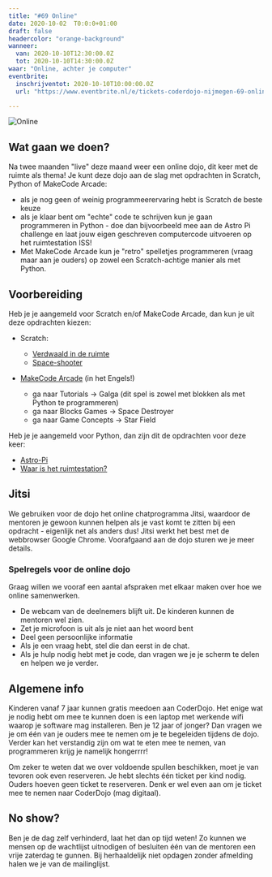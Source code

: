 ```yaml
---
title: "#69 Online"
date: 2020-10-02  T0:0:0+01:00
draft: false
headercolor: "orange-background"
wanneer: 
  van: 2020-10-10T12:30:00.0Z
  tot: 2020-10-10T14:30:00.0Z
waar: "Online, achter je computer"
eventbrite:
  inschrijventot: 2020-10-10T10:00:00.0Z
  url: "https://www.eventbrite.nl/e/tickets-coderdojo-nijmegen-69-online-scratch-python-en-makecode-arcade-122453207841"

---
```

![Online](https://img.evbuc.com/https%3A%2F%2Fcdn.evbuc.com%2Fimages%2F112452575%2F187233351803%2F1%2Foriginal.20200923-193821?w=1080&auto=format%2Ccompress&q=75&sharp=10&rect=0%2C58%2C1312%2C656&s=6dbd78f3864351f2705c114cc88d20a7)

## Wat gaan we doen?

Na twee maanden "live" deze maand weer een online dojo, dit keer met de ruimte als thema! Je kunt deze dojo aan de slag met opdrachten in Scratch, Python of MakeCode Arcade:

- als je nog geen of weinig programmeerervaring hebt is Scratch de beste keuze
- als je klaar bent om "echte" code te schrijven kun je gaan programmeren in Python - doe dan bijvoorbeeld mee aan de Astro Pi  challenge en laat jouw eigen geschreven computercode uitvoeren op het ruimtestation ISS!
- Met MakeCode Arcade kun je "retro" spelletjes programmeren (vraag maar aan je ouders) op zowel een Scratch-achtige manier als met Python.

 <!--more-->

## Voorbereiding

Heb je je aangemeld voor Scratch en/of MakeCode Arcade, dan kun je uit deze opdrachten kiezen:

- Scratch:

  - [Verdwaald in de ruimte](https://projects.raspberrypi.org/nl-NL/projects/lost-in-space)
  - [Space-shooter](https://coderdojo-nijmegen.nl/instructies/scratch-space-shooter/)

- [MakeCode Arcade](https://arcade.makecode.com) (in het Engels!)

  - ga naar Tutorials -> Galga (dit spel is zowel met blokken als met Python te programmeren)
  - ga naar Blocks Games -> Space Destroyer
  - ga naar Game Concepts -> Star Field


Heb je je aangemeld voor Python, dan zijn dit de opdrachten voor deze keer:

- [Astro-Pi](https://projects.raspberrypi.org/nl-NL/projects/astro-pi-mission-zero)
- [Waar is het ruimtestation?](https://projects.raspberrypi.org/nl-NL/projects/where-is-the-space-station)

## Jitsi

We gebruiken voor de dojo het online chatprogramma Jitsi, waardoor de mentoren je gewoon kunnen helpen als je vast komt te zitten bij een opdracht - eigenlijk net als anders dus! Jitsi werkt het best met de webbrowser Google Chrome. Voorafgaand aan de dojo sturen we je meer details.

### Spelregels voor de online dojo

Graag willen we vooraf een aantal afspraken met elkaar maken over hoe we online samenwerken.

- De webcam van de deelnemers blijft uit. De kinderen kunnen de mentoren wel zien.
- Zet je microfoon is uit als je niet aan het woord bent
- Deel geen persoonlijke informatie
- Als je een vraag hebt, stel die dan eerst in de chat.
- Als je hulp nodig hebt met je code, dan vragen we je je scherm te delen en helpen we je verder.

## Algemene info

Kinderen vanaf 7 jaar kunnen gratis meedoen aan CoderDojo. Het enige wat je nodig hebt om mee te kunnen doen is een
laptop met
werkende wifi waarop je software mag installeren. Ben je 12 jaar of jonger? Dan vragen we je om één van je ouders
mee te nemen
om je te begeleiden tijdens de dojo. Verder kan het verstandig zijn om wat te eten mee te nemen,
van programmeren krijg je namelijk hongerrrr!

Om zeker te weten dat we over voldoende spullen beschikken, moet je van tevoren ook even reserveren. Je hebt slechts
één ticket per kind nodig. Ouders hoeven geen ticket te reserveren.
Denk er wel even aan om je ticket mee te nemen naar CoderDojo (mag digitaal).

## No show?

Ben je de dag zelf verhinderd, laat het dan op tijd weten! Zo kunnen we mensen op de wachtlijst uitnodigen of
besluiten één van de mentoren een vrije zaterdag te gunnen.
Bij herhaaldelijk niet opdagen zonder afmelding halen we je van de mailinglijst.
